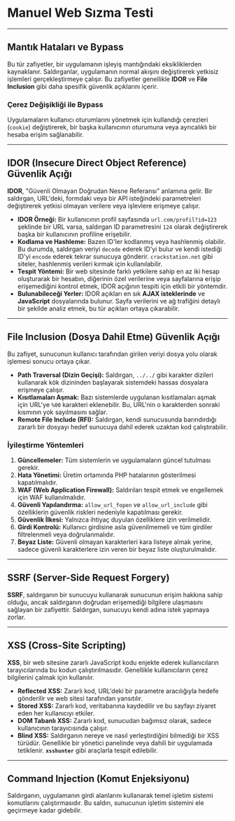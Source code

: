 # Manuel Web Sızma Testi

---

## Mantık Hataları ve Bypass

Bu tür zafiyetler, bir uygulamanın işleyiş mantığındaki eksikliklerden kaynaklanır. Saldırganlar, uygulamanın normal akışını değiştirerek yetkisiz işlemleri gerçekleştirmeye çalışır. Bu zafiyetler genellikle **IDOR** ve **File Inclusion** gibi daha spesifik güvenlik açıklarını içerir.

### Çerez Değişikliği ile Bypass

Uygulamaların kullanıcı oturumlarını yönetmek için kullandığı çerezleri (`cookie`) değiştirerek, bir başka kullanıcının oturumuna veya ayrıcalıklı bir hesaba erişim sağlanabilir.

---

## IDOR (Insecure Direct Object Reference) Güvenlik Açığı

**IDOR**, "Güvenli Olmayan Doğrudan Nesne Referansı" anlamına gelir. Bir saldırgan, URL'deki, formdaki veya bir API isteğindeki parametreleri değiştirerek yetkisi olmayan verilere veya işlevlere erişmeye çalışır.

* **IDOR Örneği:** Bir kullanıcının profil sayfasında `url.com/profil?id=123` şeklinde bir URL varsa, saldırgan ID parametresini `124` olarak değiştirerek başka bir kullanıcının profiline erişebilir.
* **Kodlama ve Hashleme:** Bazen ID'ler kodlanmış veya hashlenmiş olabilir. Bu durumda, saldırgan veriyi `decode` ederek ID'yi bulur ve kendi istediği ID'yi `encode` ederek tekrar sunucuya gönderir. `crackstation.net` gibi siteler, hashlenmiş verileri kırmak için kullanılabilir.
* **Tespit Yöntemi:** Bir web sitesinde farklı yetkilere sahip en az iki hesap oluşturarak bir hesabın, diğerinin özel verilerine veya sayfalarına erişip erişemediğini kontrol etmek, IDOR açığının tespiti için etkili bir yöntemdir.
* **Bulunabileceği Yerler:** IDOR açıkları en sık **AJAX isteklerinde** ve **JavaScript** dosyalarında bulunur. Sayfa verilerini ve ağ trafiğini detaylı bir şekilde analiz etmek, bu tür açıkları ortaya çıkarabilir.

---

## File Inclusion (Dosya Dahil Etme) Güvenlik Açığı

Bu zafiyet, sunucunun kullanıcı tarafından girilen veriyi dosya yolu olarak işlemesi sonucu ortaya çıkar.

* **Path Traversal (Dizin Geçişi):** Saldırgan, `../../` gibi karakter dizileri kullanarak kök dizininden başlayarak sistemdeki hassas dosyalara erişmeye çalışır.
* **Kısıtlamaları Aşmak:** Bazı sistemlerde uygulanan kısıtlamaları aşmak için URL'ye `%00` karakteri eklenebilir. Bu, URL'nin o karakterden sonraki kısmının yok sayılmasını sağlar.
* **Remote File Include (RFI):** Saldırgan, kendi sunucusunda barındırdığı zararlı bir dosyayı hedef sunucuya dahil ederek uzaktan kod çalıştırabilir.

### İyileştirme Yöntemleri

1.  **Güncellemeler:** Tüm sistemlerin ve uygulamaların güncel tutulması gerekir.
2.  **Hata Yönetimi:** Üretim ortamında PHP hatalarının gösterilmesi kapatılmalıdır.
3.  **WAF (Web Application Firewall):** Saldırıları tespit etmek ve engellemek için WAF kullanılmalıdır.
4.  **Güvenli Yapılandırma:** `allow_url_fopen` ve `allow_url_include` gibi özelliklerin güvenlik riskleri nedeniyle kapatılması gerekir.
5.  **Güvenlik İlkesi:** Yalnızca ihtiyaç duyulan özelliklere izin verilmelidir.
6.  **Girdi Kontrolü:** Kullanıcı girdisine asla güvenilmemeli ve tüm girdiler filtrelenmeli veya doğrulanmalıdır.
7.  **Beyaz Liste:** Güvenli olmayan karakterleri kara listeye almak yerine, sadece güvenli karakterlere izin veren bir beyaz liste oluşturulmalıdır.

---

## SSRF (Server-Side Request Forgery)

**SSRF**, saldırganın bir sunucuyu kullanarak sunucunun erişim hakkına sahip olduğu, ancak saldırganın doğrudan erişemediği bilgilere ulaşmasını sağlayan bir zafiyettir. Saldırgan, sunucuyu kendi adına istek yapmaya zorlar.

---

## XSS (Cross-Site Scripting)

**XSS**, bir web sitesine zararlı JavaScript kodu enjekte ederek kullanıcıların tarayıcılarında bu kodun çalıştırılmasıdır. Genellikle kullanıcıların çerez bilgilerini çalmak için kullanılır.

* **Reflected XSS:** Zararlı kod, URL'deki bir parametre aracılığıyla hedefe gönderilir ve web sitesi tarafından yansıtılır.
* **Stored XSS:** Zararlı kod, veritabanına kaydedilir ve bu sayfayı ziyaret eden her kullanıcıyı etkiler.
* **DOM Tabanlı XSS:** Zararlı kod, sunucudan bağımsız olarak, sadece kullanıcının tarayıcısında çalışır.
* **Blind XSS:** Saldırganın nereye ve nasıl yerleştirdiğini bilmediği bir XSS türüdür. Genellikle bir yönetici panelinde veya dahili bir uygulamada tetiklenir. **`xsshunter`** gibi araçlarla tespit edilebilir.

---

## Command Injection (Komut Enjeksiyonu)

Saldırganın, uygulamanın girdi alanlarını kullanarak temel işletim sistemi komutlarını çalıştırmasıdır. Bu saldırı, sunucunun işletim sistemini ele geçirmeye kadar gidebilir.